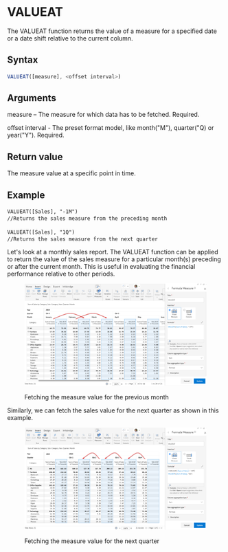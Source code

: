 # VALUEAT

The VALUEAT function returns the value of a measure for a specified date or a date shift relative to the current column.&#x20;

## Syntax

```javascript
VALUEAT([measure], <offset interval>)
```

## Arguments

measure – The measure for which data has to be fetched. Required.

offset interval - The preset format model, like month("M"), quarter("Q) or year("Y"). Required.

## Return value

The measure value at a specific point in time.

## Example

```
VALUEAT([Sales], "-1M")
//Returns the sales measure from the preceding month

VALUEAT([Sales], "1Q")
//Returns the sales measure from the next quarter
```

Let's look at a monthly sales report. The VALUEAT function can be applied to return the value of the sales measure for a particular month(s) preceding or after the current month. This is useful in evaluating the financial performance relative to other periods.

<figure><img src="../../.gitbook/assets/image (1) (1) (1) (1) (1) (1) (1).png" alt=""><figcaption><p>Fetching the measure value for the previous month</p></figcaption></figure>

Similarly, we can fetch the sales value for the next quarter as shown in this example.

<figure><img src="../../.gitbook/assets/image (2) (1) (1) (1) (1).png" alt=""><figcaption><p>Fetching the measure value for the next quarter</p></figcaption></figure>
